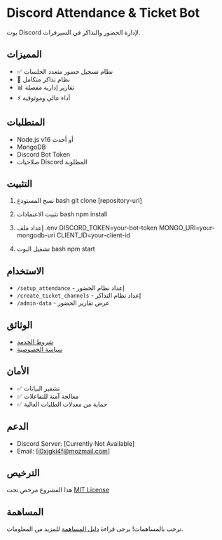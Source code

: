 # Discord Attendance & Ticket Bot

بوت Discord لإدارة الحضور والتذاكر في السيرفرات.

## المميزات
- ✅ نظام تسجيل حضور متعدد الجلسات
- 🎫 نظام تذاكر متكامل
- 📊 تقارير إدارية مفصلة
- ⚡ أداء عالي وموثوقية

## المتطلبات
- Node.js v16 أو أحدث
- MongoDB
- Discord Bot Token
- صلاحيات Discord المطلوبة

## التثبيت
1. نسخ المستودع
bash
git clone [repository-url]

2. تثبيت الاعتمادات
bash
npm install

3. إعداد ملف .env
DISCORD_TOKEN=your-bot-token
MONGO_URI=your-mongodb-uri
CLIENT_ID=your-client-id

4. تشغيل البوت
bash
npm start

## الاستخدام
- `/setup_attendance` - إعداد نظام الحضور
- `/create_ticket_channels` - إعداد نظام التذاكر
- `/admin-data` - عرض تقارير الحضور

## الوثائق
- [شروط الخدمة](TERMS.md)
- [سياسة الخصوصية](PRIVACY.md)

## الأمان
- ✅ تشفير البيانات
- ✅ معالجة آمنة للتفاعلات
- ✅ حماية من معدلات الطلبات العالية

## الدعم
- Discord Server: [Currently Not Available]
- Email: [i0xjgki4f@mozmail.com]

## الترخيص
هذا المشروع مرخص تحت [MIT License](LICENSE)

## المساهمة
نرحب بالمساهمات! يرجى قراءة [دليل المساهمة](CONTRIBUTING.md) للمزيد من المعلومات.